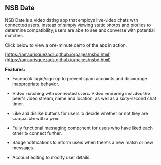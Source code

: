 ## NSB Date

NSB Date is a video dating app that employs live-video chats with connected users. Instead of simply viewing static photos and profiles 
to determine compatibility, users are able to see and converse with potential matches.

Click below to view a one-minute demo of the app in action.

[https://amaurisquezada.github.io/pages/nsbd.html](https://amaurisquezada.github.io/pages/nsbd.html)

**Features:**

* Facebook login/sign-up to prevent spam accounts and discourage inappropriate behavior.

* Video matching with connected users. Video rendering includes the peer's video stream, name and location, as well as a sixty-second chat timer.

* Like and dislike buttons for users to decide whether or not they are compatible with a peer.

* Fully functional messaging component for users who have liked each other to connect further.

* Badge notifications to inform users when there's a new match or new messages.

* Account editing to modify user details.
